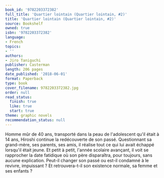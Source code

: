 ```yaml
---
book_id: '9782203372382'
full_title: 'Quartier lointain (Quartier lointain, #2)'
title: 'Quartier lointain (Quartier lointain, #2)'
source: Bookshelf
owned: true
isbn: '9782203372382'
language:
- French
topics:
- ''
authors:
- Jiro Taniguchi
publisher: Casterman
length: 206 pages
date_published: '2018-06-01'
format: Paperback
type: book
cover_filename: 9782203372382.jpg
order: null
read_status:
  finish: true
  like: true
  start: true
theme: graphic novels
recommendation_status: null
---
```

Homme mûr de 40 ans, transporté dans la peau de l'adolescent qu'il était à 14 ans, Hiroshi continue la redécouverte de son passé. Questionnant sa grand-mère, ses parents, ses amis, il réalise tout ce qui lui avait échappé lorsqu'il était jeune. Et petit à petit, l'année scolaire avançant, il voit se rapprocher la date fatidique où son père disparaîtra, pour toujours, sans aucune explication. Peut-il changer son passé ou est-il condamné à le revivre, impuissant ? Et retrouvera-t-il son existence normale, sa femme et ses enfants ?
